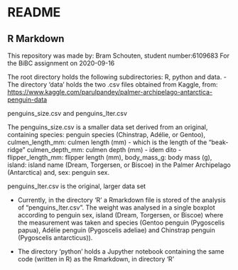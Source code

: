 README
================

## R Markdown

This repository was made by: Bram Schouten, student number:6109683 For
the BiBC assignment on 2020-09-16

The root directory holds the following subdirectories: R, python and
data. - The directory ‘data’ holds the two .csv files obtained from
Kaggle, from:
<https://www.kaggle.com/parulpandey/palmer-archipelago-antarctica-penguin-data>

penguins\_size.csv and penguins\_lter.csv

The penguins\_size.csv is a smaller data set derived from an original,
containing species: penguin species (Chinstrap, Adélie, or Gentoo),
culmen\_length\_mm: culmen length (mm) - which is the length of the
“beak-ridge” culmen\_depth\_mm: culmen depth (mm) - idem dito -
flipper\_length\_mm: flipper length (mm), body\_mass\_g: body mass (g),
island: island name (Dream, Torgersen, or Biscoe) in the Palmer
Archipelago (Antarctica) and, sex: penguin sex.

penguins\_lter.csv is the original, larger data set

  - Currently, in the directory ‘R’ a Rmarkdown file is stored of the
    analysis of “penguins\_lter.csv”. The weight was analysed in a
    single boxplot according to penguin sex, island (Dream, Torgersen,
    or Biscoe) where the measurement was taken and species (Gentoo
    penguin (Pygoscelis papua), Adélie penguin (Pygoscelis adeliae) and
    Chinstrap penguin (Pygoscelis antarcticus)).

  - The directory ‘python’ holds a Jupyther notebook containing the same
    code (written in R) as the Rmarkdown, in directory ‘R’
